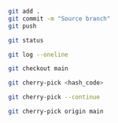 
```bash
git add .
git commit -m "Source branch"
git push
```

```bash
git status
```

```bash
git log --oneline
```

```bash
git checkout main
```


```bash
git cherry-pick <hash_code>
```

<!-- ```bash
git cherry-pick <from hash>..<to hash>
``` -->

```bash
git cherry-pick --continue
```
```bash
git cherry-pick origin main
```